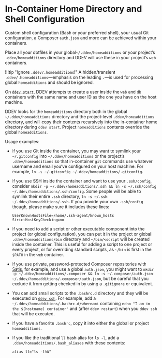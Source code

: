 # In-Container Home Directory and Shell Configuration

Custom shell configuration (Bash or your preferred shell), your usual Git configuration, a Composer `auth.json` and more can be achieved within your containers.

Place all your dotfiles in your global`~/.ddev/homeadditions` or your project’s `.ddev/homeadditions` directory and DDEV will use these in your project’s `web` containers.

!!!tip "Ignore `.ddev/.homeadditions`!"
    A hidden/transient `.ddev/.homeadditions`—emphasis on the leading `.`—is used for processing global `homeadditions` and should be ignored.

On [`ddev start`](../usage/commands.md#start), DDEV attempts to create a user inside the `web` and `db` containers with the same name and user ID as the one you have on the host machine.

DDEV looks for the `homeadditions` directory both in the global `~/.ddev/homeadditions` directory and the project-level `.ddev/homeadditions` directory, and will copy their contents recursively into the in-container home directory during `ddev start`. Project `homeadditions` contents override the global `homeadditions`.

Usage examples:

* If you use Git inside the container, you may want to symlink your `~/.gitconfig` into `~/.ddev/homeadditions` or the project’s `.ddev/homeadditions` so that in-container `git` commands use whatever username and email you’ve configured on your host machine. For example, `ln -s ~/.gitconfig ~/.ddev/homeadditions/.gitconfig`.
* If you use SSH inside the container and want to use your `.ssh/config`, consider `mkdir -p ~/.ddev/homeadditions/.ssh && ln -s ~/.ssh/config ~/.ddev/homeadditions/.ssh/config`. Some people will be able to symlink their entire `.ssh` directory, `ln -s ~/.ssh ~/.ddev/homeadditions/.ssh`. If you provide your own `.ssh/config` though, please make sure it includes these lines:

    ```
    UserKnownHostsFile=/home/.ssh-agent/known_hosts
    StrictHostKeyChecking=no
    ```

* If you need to add a script or other executable component into the project (or global configuration), you can put it in the project or global `.ddev/homeadditions/bin` directory and `~/bin/<script` will be created inside the container. This is useful for adding a script to one project or every project, or for overriding standard scripts, as `~/bin` is first in the `$PATH` in the `web` container.
* If you use private, password-protected Composer repositories with [Satis](https://composer.github.io/satis/), for example, and use a global `auth.json`, you might want to `mkdir -p ~/.ddev/homeadditions/.composer && ln -s ~/.composer/auth.json ~/.ddev/homeadditions/.composer/auth.json`, but be careful that you exclude it from getting checked in by using a `.gitignore` or equivalent.
* You can add small scripts to the `.bashrc.d` directory and they will be executed on [`ddev ssh`](../usage/commands.md#ssh). For example, add a `~/.ddev/homeadditions/.bashrc.d/whereami` containing `echo "I am in the $(hostname) container"` and (after `ddev restart`) when you `ddev ssh` that will be executed.
* If you have a favorite `.bashrc`, copy it into either the global or project `homeadditions`.
* If you like the traditional `ll` bash alias for `ls -l`, add a `.ddev/homeadditions/.bash_aliases` with these contents:

    ```
    alias ll="ls -lhA"
    ```
